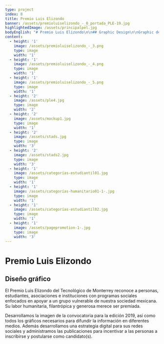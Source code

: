 ```yaml
---
type: project
index: 8
title: Premio Luis Elizondo
banner: /assets/premioluiselizondo_-_0_portada_PLE-19.jpg
highlightedImage: /assets/principalpel.jpg
bodyEnglish: "# Premio Luis Elizondo\n\n## Graphic Design\n\nGraphic design \r\n\nThe Premio Eugenio Garza Sada of Tecnológico de Monterrey recognizes students, people and institutions that developed social programs focused on bettering the lives of vulnerable communities in México. Thanks to their humanitarian, philanthropic and generous actions this event was created in order to give recognition to them. \r\n\nFor this project we developed the image for the announcement of the 2019 edition, furthermore, Katartico developed the necessary content to broadcast in different media networks. Additionally, we developed a digital strategy for social media and managed their social media networks with the objective of increasing the registration of candidates ."
content:
  - height: '1'
    image: /assets/premioluiselizondo_-_3.png
    type: image
    width: '1'
  - height: '1'
    image: /assets/premioluiselizondo_-_4.png
    type: image
    width: '1'
  - height: '1'
    image: /assets/premioluiselizondo_-_5.png
    type: image
    width: '1'
  - height: '2'
    image: /assets/ple4.jpg
    type: image
    width: '2'
  - height: '2'
    image: /assets/mockup1.jpg
    type: image
    width: '1'
  - height: '2'
    image: /assets/stads.jpg
    type: image
    width: '3'
  - height: '2'
    image: /assets/stads2.jpg
    type: image
    width: '3'
  - height: '1'
    image: /assets/categorías-estudiantil01.jpg
    type: image
    width: '1'
  - height: '1'
    image: /assets/categorías-humanitario01-1-.jpg
    type: image
    width: '1'
  - height: '1'
    image: /assets/categorías-estudiantil02.jpg
    type: image
    width: '1'
  - height: '1'
    image: /assets/pagepromotion-1-.jpg
    type: image
    width: '3'
---
```

# Premio Luis Elizondo

## **Diseño gráfico**

El Premio Luis Elizondo del Tecnológico de Monterrey reconoce a personas, estudiantes, asociaciones e instituciones con programas sociales enfocados en apoyar a un grupo vulnerable de nuestra sociedad mexicana. Su labor humanitaria, filantrópica y generosa merece ser premiada.

Desarrollamos la imagen de la convocatoria para la edición 2019, así como todos los gráficos necesarios para difundir la información en diferentes medios. Además desarrollamos una estrategia digital para sus redes sociales y administramos las publicaciones para incentivar a las personas a inscribirse y postularse como candidato(s).
